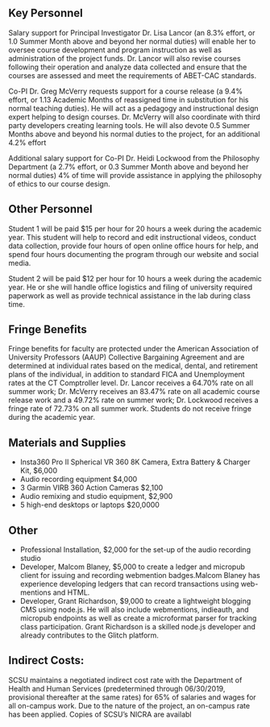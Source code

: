 ## Key Personnel
Salary support for Principal Investigator Dr. Lisa Lancor (an 8.3% effort, or 1.0 Summer Month above and beyond her normal duties) will enable her to oversee course development and program instruction as well as administration of the project funds. Dr. Lancor will also revise courses following their operation and analyze data collected and ensure that the courses are assessed and meet the requirements of ABET-CAC standards.
 
Co-PI Dr. Greg McVerry requests support for a course release (a 9.4% effort, or 1.13 Academic Months of reassigned time in substitution for his normal teaching duties). He will act as a pedagogy and instructional design expert helping to design courses. Dr. McVerry will also coordinate with third party developers creating learning tools. He will also devote 0.5 Summer Months above and beyond his normal duties to the project, for an additional 4.2% effort 

Additional salary support for Co-PI Dr. Heidi Lockwood from the Philosophy Department (a 2.7% effort, or 0.3 Summer Month above and beyond her normal duties) 4% of time will provide assistance in applying the philosophy of ethics to our course design.

## Other Personnel
Student 1 will be paid $15 per hour for 20 hours a week during the academic year. This student will help  to record and edit instructional videos, conduct data collection, provide four hours of open online office hours for help, and spend four hours documenting the program through our website and social media.

Student 2 will be paid $12 per hour for 10 hours a week during the academic year. He or she will handle office logistics and filing of university required paperwork as well as provide technical assistance in the lab during class time. 

## Fringe Benefits
Fringe benefits for faculty are protected under the American Association of University Professors (AAUP) Collective Bargaining Agreement and are determined at individual rates based on the medical, dental, and retirement plans of the individual, in addition to standard FICA and Unemployment rates at the CT Comptroller level. Dr. Lancor receives a 64.70% rate on all summer work; Dr. McVerry receives an 83.47% rate on all academic course release work and a 49.72% rate on summer work; Dr. Lockwood receives a fringe rate of 72.73% on all summer work. Students do not receive fringe during the academic year. 

## Materials and Supplies
* Insta360 Pro II Spherical VR 360 8K Camera, Extra Battery & Charger Kit, $6,000
* Audio recording equipment $4,000
*	3 Garmin VIRB 360 Action Cameras $2,100
*	Audio remixing and studio equipment, $2,900
*	5 high-end desktops or laptops $20,0000

## Other
*	Professional Installation, $2,000 for the set-up of the audio recording studio
*	Developer, Malcom Blaney, $5,000 to create a ledger and micropub client for issuing and recording webmention badges.Malcom Blaney has experience developing ledgers that can record transactions using web-mentions and HTML.
*	Developer, Grant Richardson, $9,000 to create a lightweight blogging CMS using node.js. He will also include webmentions, indieauth, and micropub endpoints as well as create a microformat parser for tracking class participation. Grant Richardson is a skilled node.js developer and already contributes to the Glitch platform.

## Indirect Costs: 
SCSU maintains a negotiated indirect cost rate with the Department of Health and Human Services (predetermined through 06/30/2019, provisional thereafter at the same rates) for 65% of salaries and wages for all on-campus work. Due to the nature of the project, an on-campus rate has been applied. Copies of SCSU’s NICRA are availabl
